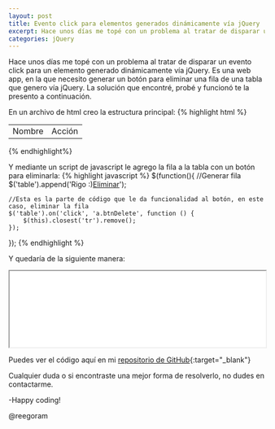 ```yaml
---
layout: post
title: Evento click para elementos generados dinámicamente vía jQuery
excerpt: Hace unos días me topé con un problema al tratar de disparar un evento click para un elemento generado dinámicamente vía jQuery. Es una web app, en la que necesito generar un botón para eliminar una fila de una tabla que genero vía jQuery. La solución que encontré, probé y funcionó te la presento a continuación.
categories: jQuery
---
```


Hace unos días me topé con un problema al tratar de disparar un evento click para un elemento generado dinámicamente vía jQuery. Es una web app, en la que necesito generar un botón para eliminar una fila de una tabla que genero vía jQuery. La solución que encontré, probé y funcionó te la presento a continuación.


En un archivo de html creo la estructura principal:
{% highlight html %}
<!DOCTYPE html>
<html lang="es">
  <head>
    <title></title>
    <meta charset="UTF-8">
    <meta name="viewport" content="width=device-width, initial-scale=1">
    <script src="https://code.jquery.com/jquery-3.1.1.min.js" integrity="sha256-hVVnYaiADRTO2PzUGmuLJr8BLUSjGIZsDYGmIJLv2b8=" crossorigin="anonymous"></script>
    <script>
        //La función para generar la fila va aquí
    </script>
  </head>
  <body>
    <table>
        <tr>
            <td>Nombre</td>
            <td>Acción</td>
        </tr>
    </table>
  </body>
</html>
{% endhighlight%}

Y mediante un script de javascript le agrego la fila a la tabla con un botón para eliminarla:
{% highlight javascript %}
$(function(){
    //Generar fila
    $('table').append('<tr><td>Rigo :)</td><td><a href="javascript:void(0)" class="btnDelete">Eliminar</a></td></tr>');

    //Esta es la parte de código que le da funcionalidad al botón, en este caso, eliminar la fila
    $('table').on('click', 'a.btnDelete', function () {
        $(this).closest('tr').remove();
    });
});
{% endhighlight %}

Y quedaría de la siguiente manera:
<iframe height="auto" width="100%" src="../../demos/jQuery/remove-tr-dinamically.html"></iframe>

Puedes ver el código aquí en mi [repositorio de GitHub](https://github.com/{{site.author.github_username}}/reegoram.github.io/blob/master/demos/jQuery/remove-tr-dinamically.html "Demo @ Github repository"){:target="_blank"}

Cualquier duda o si encontraste una mejor forma de resolverlo, no dudes en contactarme.



-Happy coding!

@reegoram